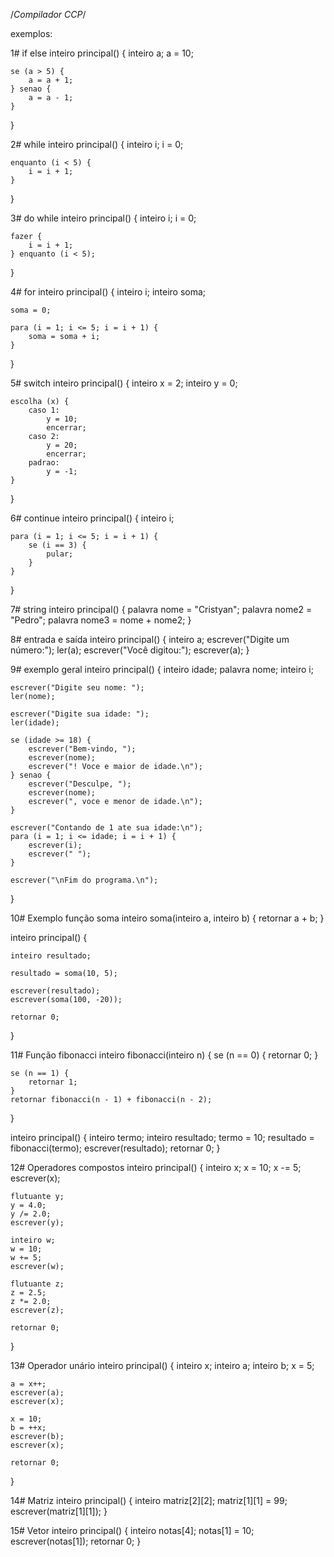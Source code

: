 /*Compilador CCP*/

exemplos:

1# if else
inteiro principal() {
    inteiro a;
    a = 10;

    se (a > 5) {
        a = a + 1;
    } senao {
        a = a - 1;
    }
}

2# while
inteiro principal() {
    inteiro i;
    i = 0;

    enquanto (i < 5) {
        i = i + 1;
    }
}

3# do while
inteiro principal() {
    inteiro i;
    i = 0;

    fazer {
        i = i + 1;
    } enquanto (i < 5);
}

4# for
inteiro principal() {
    inteiro i;
    inteiro soma;

    soma = 0;

    para (i = 1; i <= 5; i = i + 1) {
        soma = soma + i;
    }
}

5# switch
inteiro principal() {
    inteiro x = 2;
    inteiro y = 0;

    escolha (x) {
        caso 1:
            y = 10;
            encerrar;
        caso 2:
            y = 20;
            encerrar;
        padrao:
            y = -1;
    }
}

6# continue
inteiro principal() {
    inteiro i;

    para (i = 1; i <= 5; i = i + 1) {
        se (i == 3) {
            pular; 
        }
    }
}


7# string
inteiro principal() {
    palavra nome = "Cristyan";
    palavra nome2 = "Pedro";
    palavra nome3 = nome + nome2;
}

8# entrada e saída
inteiro principal() {
    inteiro a;
    escrever("Digite um número:");
    ler(a);
    escrever("Você digitou:");
    escrever(a);
}

9# exemplo geral
inteiro principal() {
    inteiro idade;
    palavra nome;
    inteiro i;

    escrever("Digite seu nome: ");
    ler(nome);

    escrever("Digite sua idade: ");
    ler(idade);

    se (idade >= 18) {
        escrever("Bem-vindo, ");
        escrever(nome);
        escrever("! Voce e maior de idade.\n");
    } senao {
        escrever("Desculpe, ");
        escrever(nome);
        escrever(", voce e menor de idade.\n");
    }

    escrever("Contando de 1 ate sua idade:\n");
    para (i = 1; i <= idade; i = i + 1) {
        escrever(i);
        escrever(" ");
    }

    escrever("\nFim do programa.\n");
}

10# Exemplo função soma
inteiro soma(inteiro a, inteiro b) {
    retornar a + b;
}

inteiro principal() {

    inteiro resultado;

    resultado = soma(10, 5);

    escrever(resultado); 
    escrever(soma(100, -20)); 

    retornar 0;
}

11# Função fibonacci
inteiro fibonacci(inteiro n) {
    se (n == 0) {
        retornar 0;
    }
    
    se (n == 1) {
        retornar 1;
    }
    retornar fibonacci(n - 1) + fibonacci(n - 2);
}

inteiro principal() {
    inteiro termo;
    inteiro resultado;
    termo = 10; 
    resultado = fibonacci(termo);
    escrever(resultado);
    retornar 0;
}

12# Operadores compostos
inteiro principal() {
    inteiro x;
    x = 10;
    x -= 5;   
    escrever(x);

    flutuante y;
    y = 4.0;
    y /= 2.0; 
    escrever(y);

    inteiro w;
    w = 10;
    w += 5;   
    escrever(w);

    flutuante z;
    z = 2.5;
    z *= 2.0; 
    escrever(z);

    retornar 0;
}

13# Operador unário
inteiro principal() {
    inteiro x;
    inteiro a;
    inteiro b;
    x = 5;

    a = x++; 
    escrever(a); 
    escrever(x); 

    x = 10;
    b = ++x; 
    escrever(b); 
    escrever(x); 

    retornar 0;
}

14# Matriz
inteiro principal() {
    inteiro matriz[2][2];
    matriz[1][1] = 99;
    escrever(matriz[1][1]);
}

15# Vetor
inteiro principal() {
    inteiro notas[4];
    notas[1] = 10;
    escrever(notas[1]);
    retornar 0;
}
